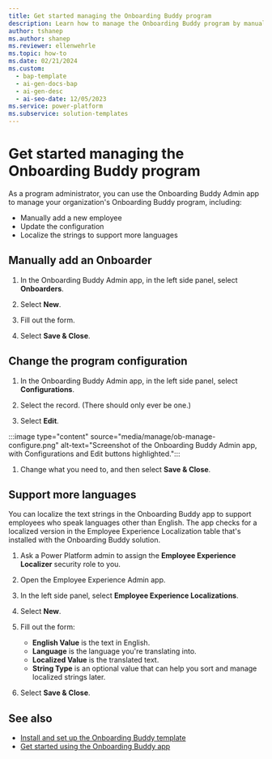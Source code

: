 ```yaml
---
title: Get started managing the Onboarding Buddy program
description: Learn how to manage the Onboarding Buddy program by manually adding a new employee, updating the configurations, and localizing strings to support more languages.
author: tshanep
ms.author: shanep
ms.reviewer: ellenwehrle
ms.topic: how-to
ms.date: 02/21/2024
ms.custom: 
  - bap-template
  - ai-gen-docs-bap
  - ai-gen-desc
  - ai-seo-date: 12/05/2023
ms.service: power-platform
ms.subservice: solution-templates
---
```


# Get started managing the Onboarding Buddy program

As a program administrator, you can use the Onboarding Buddy Admin app to manage your organization's Onboarding Buddy program, including:

- Manually add a new employee
- Update the configuration
- Localize the strings to support more languages

## Manually add an Onboarder

1. In the Onboarding Buddy Admin app, in the left side panel, select **Onboarders**.

1. Select **New**.

1. Fill out the form.

1. Select **Save & Close**.

## Change the program configuration

1. In the Onboarding Buddy Admin app, in the left side panel, select **Configurations**.

1. Select the record. (There should only ever be one.)

1. Select **Edit**.

:::image type="content" source="media/manage/ob-manage-configure.png" alt-text="Screenshot of the Onboarding Buddy Admin app, with Configurations and Edit buttons highlighted.":::

1. Change what you need to, and then select **Save & Close**.

## Support more languages

You can localize the text strings in the Onboarding Buddy app to support employees who speak languages other than English. The app checks for a localized version in the Employee Experience Localization table that's installed with the Onboarding Buddy solution.

1. Ask a Power Platform admin to assign the **Employee Experience Localizer** security role to you.

1. Open the Employee Experience Admin app.

1. In the left side panel, select **Employee Experience Localizations**.

1. Select **New**.

1. Fill out the form:

    - **English Value** is the text in English.
    - **Language** is the language you're translating into.
    - **Localized Value** is the translated text.
    - **String Type** is an optional value that can help you sort and manage localized strings later.
1. Select **Save & Close**.

## See also

- [Install and set up the Onboarding Buddy template](install-and-set-up.md)
- [Get started using the Onboarding Buddy app](use.md)
